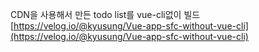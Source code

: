 CDN을 사용해서 만든 todo list를 vue-cli없이 빌드
[https://velog.io/@kyusung/Vue-app-sfc-without-vue-cli](https://velog.io/@kyusung/Vue-app-sfc-without-vue-cli) 

